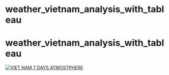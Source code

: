 # weather_vietnam_analysis_with_tableau
# weather_vietnam_analysis_with_tableau
<div class='tableauPlaceholder' id='viz1683864294037' style='position: relative'><noscript><a href='#'><img alt='VIET NAM 7 DAYS ATMOSTPHERE ' src='https:&#47;&#47;public.tableau.com&#47;static&#47;images&#47;XN&#47;XNX7DBPZD&#47;1_rss.png' style='border: none' /></a></noscript><object class='tableauViz'  style='display:none;'><param name='host_url' value='https%3A%2F%2Fpublic.tableau.com%2F' /> <param name='embed_code_version' value='3' /> <param name='path' value='shared&#47;XNX7DBPZD' /> <param name='toolbar' value='yes' /><param name='static_image' value='https:&#47;&#47;public.tableau.com&#47;static&#47;images&#47;XN&#47;XNX7DBPZD&#47;1.png' /> <param name='animate_transition' value='yes' /><param name='display_static_image' value='yes' /><param name='display_spinner' value='yes' /><param name='display_overlay' value='yes' /><param name='display_count' value='yes' /><param name='language' value='en-US' /></object></div>                <script type='text/javascript'>                    var divElement = document.getElementById('viz1683864294037');                    var vizElement = divElement.getElementsByTagName('object')[0];                    if ( divElement.offsetWidth > 800 ) { vizElement.style.width='1329px';vizElement.style.height='1182px';} else if ( divElement.offsetWidth > 500 ) { vizElement.style.width='1329px';vizElement.style.height='1182px';} else { vizElement.style.width='100%';vizElement.style.height='1977px';}                     var scriptElement = document.createElement('script');                    scriptElement.src = 'https://public.tableau.com/javascripts/api/viz_v1.js';                    vizElement.parentNode.insertBefore(scriptElement, vizElement);                </script>
